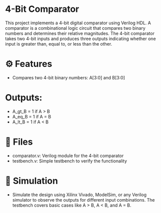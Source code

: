 #  4-Bit Comparator
 This project implements a 4-bit digital comparator using Verilog HDL. A comparator is a combinational logic circuit that compares two binary numbers and determines their relative magnitudes. The 4-bit comparator      takes two 4-bit inputs and produces three outputs indicating whether one input is greater than, equal to, or less than the other.

# ⚙ Features
* Compares two 4-bit binary numbers: A[3:0] and B[3:0]

# Outputs:

* A_gt_B = 1 if A > B
* A_eq_B = 1 if A = B
* A_lt_B = 1 if A < B

# 📂 Files
* comparator.v: Verilog module for the 4-bit comparator
* testbench.v: Simple testbench to verify the functionality

# 🧪 Simulation
* Simulate the design using Xilinx Vivado, ModelSim, or any Verilog simulator to observe the outputs for different input combinations. The testbench covers basic cases like A > B, A < B, and A = B.
